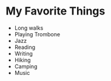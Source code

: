 # My Favorite Things
- Long walks
- Playing Trombone
- Jazz
- Reading
- Writing
- Hiking
- Camping
- Music
